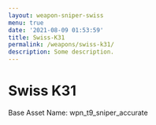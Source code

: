 ```yaml
---
layout: weapon-sniper-swiss
menu: true
date: '2021-08-09 01:53:59'
title: Swiss-K31
permalink: /weapons/swiss-k31/
description: Some description.
---
```


# Swiss K31

Base Asset Name: wpn_t9_sniper_accurate